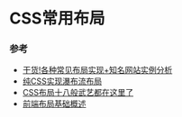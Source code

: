 # CSS常用布局

### 参考

* [干货!各种常见布局实现+知名网站实例分析](https://juejin.im/post/5aa252ac518825558001d5de)
* [纯CSS实现瀑布流布局](https://www.w3cplus.com/css/pure-css-create-masonry-layout.html)
* [CSS布局十八般武艺都在这里了](https://segmentfault.com/a/1190000008789039)
* [前端布局基础概述](https://mp.weixin.qq.com/s/-LcNZWFFty2lWuND6uuNNA)